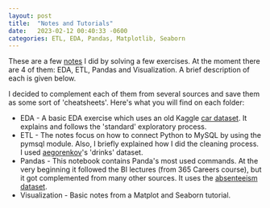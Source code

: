 ```yaml
---
layout: post
title:  "Notes and Tutorials"
date:   2023-02-12 00:40:33 -0600
categories: ETL, EDA, Pandas, Matplotlib, Seaborn
---
```



These are a few [notes] I did by solving a few exercises. At the moment there are 4 of them: EDA, ETL, Pandas and Visualization. A brief description of each is given below. 

I decided to complement each of them from several sources and save them as some sort of 'cheatsheets'. Here's what you will find on each folder:

  * EDA - A basic EDA exercise which uses an old Kaggle [car dataset]. It explains and follows the 'standard' exploratory process.
  * ETL - The notes focus on how to connect Python to MySQL by using the pymsql module. Also, I briefly explained how I did the cleaning process. I used [aegorenkov]'s 'drinks' dataset.
  * Pandas - This notebook contains Panda's most used commands. At the very beginning it followed the BI lectures (from 365 Careers course), but it got complemented from many other sources. It uses the [absenteeism dataset].
  * Visualization - Basic notes from a Matplot and Seaborn tutorial.

[notes]: https://github.com/dafhorz/Data_Tutorials-Notes
[car dataset]: https://www.kaggle.com/datasets/CooperUnion/cardataset
[aegorenkov]: https://gist.github.com/aegorenkov/f7f0f8d6e9cc17ca9774572e224e2ad1
[absenteeism dataset]: https://github.com/aberezhk/data-science-sandbox/blob/master/365-course/finalProject/Absenteeism-data.csv